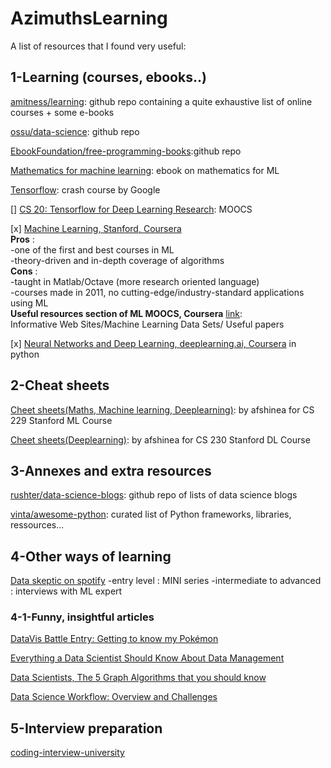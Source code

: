 # AzimuthsLearning

A list of resources that I found very useful:

## 1-Learning (courses, ebooks..) 
[amitness/learning](https://github.com/amitness/learning): github repo containing a quite exhaustive list of online courses + some e-books 

[ossu/data-science](https://github.com/ossu/data-science#curriculum): 
github repo

[EbookFoundation/free-programming-books](https://github.com/EbookFoundation/free-programming-books):github repo

[Mathematics for machine learning](https://mml-book.github.io/book/mml-book.pdf): ebook on mathematics for ML

[Tensorflow](https://developers.google.com/machine-learning/crash-course/): crash course by Google 

[] [CS 20: Tensorflow for Deep Learning Research](http://web.stanford.edu/class/cs20si/syllabus.html): MOOCS 

[x] [Machine Learning, Stanford, Coursera](https://www.coursera.org/learn/machine-learninfg/home/welcome) <br />
**Pros** : <br />
-one of the first and best courses in ML <br />
-theory-driven and in-depth coverage of algorithms <br />
**Cons** : <br />
-taught in Matlab/Octave (more research oriented language) <br />
-courses made in 2011, no cutting-edge/industry-standard applications using ML <br />
**Useful resources section of ML MOOCS, Coursera** [link](https://www.coursera.org/learn/machine-learning/resources/NrY2G):  <br />
Informative Web Sites/Machine Learning Data Sets/ Useful papers

[x] [Neural Networks and Deep Learning, deeplearning.ai, Coursera](https://www.coursera.org/learn/neural-networks-deep-learning/home/welcome) in python

## 2-Cheat sheets
[Cheet sheets(Maths, Machine learning, Deeplearning)](https://github.com/afshinea/stanford-cs-229-machine-learning?fbclid=IwAR0UvmdWFmvk9UarO6Lpx6kXGqwpnEJ9KwySLtGDVeNnyCd82l8bideaUDc): by afshinea for CS 229 Stanford ML Course

[Cheet sheets(Deeplearning)](https://github.com/afshinea/stanford-cs-230-deep-learning/blob/master/en/super-cheatsheet-deep-learning.pdf): by afshinea for CS 230 Stanford DL Course


## 3-Annexes and extra resources 

[rushter/data-science-blogs](https://github.com/rushter/data-science-blogs?fbclid=IwAR2rjw3Q2hCLJHLVt3jN685t38O6PpRP3ckPysa2FKCtfNjgEM-fMS-k1yQ): github repo of lists of data science blogs

[vinta/awesome-python](https://github.com/vinta/awesome-python): curated list of Python frameworks, libraries, ressources... 

## 4-Other ways of learning

[Data skeptic on spotify](https://open.spotify.com/show/1BZN7H3ikovSejhwQTzNm4)
-entry level : MINI series 
-intermediate to advanced : interviews with ML expert

### 4-1-Funny, insightful articles 
[DataVis Battle Entry: Getting to know my Pokémon](https://towardsdatascience.com/reddit-datavis-entry-getting-to-know-my-pok%C3%A9mon-e0bcf4b4b803)

[Everything a Data Scientist Should Know About Data Management](https://towardsdatascience.com/everything-a-data-scientist-should-know-about-data-management-6877788c6a42)

[Data Scientists, The 5 Graph Algorithms that you should know](https://towardsdatascience.com/data-scientists-the-five-graph-algorithms-that-you-should-know-30f454fa5513)

[Data Science Workflow: Overview and Challenges](https://cacm.acm.org/blogs/blog-cacm/169199-data-science-workflow-overview-and-challenges/fulltext)


## 5-Interview preparation
[coding-interview-university](https://github.com/jwasham/coding-interview-university)
